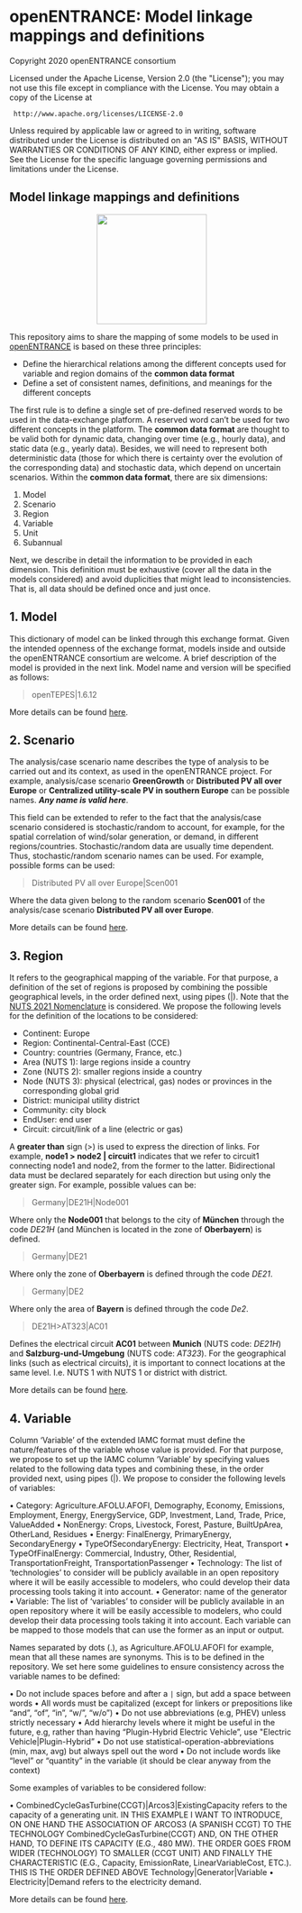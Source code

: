 # openENTRANCE: Model linkage mappings and definitions

Copyright 2020 openENTRANCE consortium

   Licensed under the Apache License, Version 2.0 (the "License");
   you may not use this file except in compliance with the License.
   You may obtain a copy of the License at

     http://www.apache.org/licenses/LICENSE-2.0

   Unless required by applicable law or agreed to in writing, software
   distributed under the License is distributed on an "AS IS" BASIS,
   WITHOUT WARRANTIES OR CONDITIONS OF ANY KIND, either express or implied.
   See the License for the specific language governing permissions and
   limitations under the License.

## Model linkage mappings and definitions

<p align="center">
  <img width="195" height="195" src="https://github.com/openENTRANCE/model-linkage/blob/master/assets/Models.png">
</p>

This repository aims to share the mapping of some models to be used in [openENTRANCE](https://openentrance.eu/) is based on these three principles:

* Define the hierarchical relations among the different concepts used for variable and region domains of the **common data format**
* Define a set of consistent names, definitions, and meanings for the different concepts

The first rule is to define a single set of pre-defined reserved words to be used in the data-exchange platform. A reserved word can’t be used for two different concepts in the platform.
The **common data format** are thought to be valid both for dynamic data, changing over time (e.g., hourly data), and static data (e.g., yearly data). Besides, we will need to represent both deterministic data (those for which there is certainty over the evolution of the corresponding data) and stochastic data, which depend on uncertain scenarios.
Within the **common data format**, there are six dimensions:

1.	Model
2.	Scenario
3.	Region
4.	Variable
5.	Unit
6.	Subannual

Next, we describe in detail the information to be provided in each dimension. This definition must be exhaustive (cover all the data in the models considered) and avoid duplicities that might lead to inconsistencies. That is, all data should be defined once and just once.

## 1. Model
This dictionary of model can be linked through this exchange format. Given the intended openness of the exchange format, models inside and outside the openENTRANCE consortium are welcome. A brief description of the model is provided in the next link. Model name and version will be specified as follows:

> openTEPES|1.6.12

More details can be found [here](Model/README.md).


## 2. Scenario
The analysis/case scenario name describes the type of analysis to be carried out and its context, as used in the openENTRANCE project. For example, analysis/case scenario **GreenGrowth** or **Distributed PV all over Europe** or **Centralized utility-scale PV in southern Europe** can be possible names. ***Any name is valid here***.

This field can be extended to refer to the fact that the analysis/case scenario considered is stochastic/random to account, for example, for the spatial correlation of wind/solar generation, or demand, in different regions/countries. Stochastic/random data are usually time dependent.
Thus, stochastic/random scenario names can be used. For example, possible forms can be used:

> Distributed PV all over Europe|Scen001

Where the data given belong to the random scenario **Scen001** of the analysis/case scenario **Distributed PV all over Europe**.


More details can be found [here](Scenario/README.md).


## 3. Region
It refers to the geographical mapping of the variable. For that purpose, a definition of the set of regions is proposed by combining the possible geographical levels, in the order defined next, using pipes (|). Note that the [NUTS 2021 Nomenclature](https://ec.europa.eu/eurostat/web/nuts/background) is considered.
We propose the following levels for the definition of the locations to be considered:

* Continent: Europe
* Region: Continental-Central-East (CCE)
* Country: countries (Germany, France, etc.)
* Area (NUTS 1): large regions inside a country
* Zone (NUTS 2): smaller regions inside a country
* Node (NUTS 3): physical (electrical, gas) nodes or provinces in the corresponding global grid
* District: municipal utility district
* Community: city block
* EndUser: end user
* Circuit: circuit/link of a line (electric or gas)

A **greater than** sign (>) is used to express the direction of links. For example, **node1 > node2 | circuit1** indicates that we refer to circuit1 connecting node1 and node2, from the former to the latter. Bidirectional data must be declared separately for each direction but using only the greater sign.
For example, possible values can be:

>	Germany|DE21H|Node001

Where only the **Node001** that belongs to the city of **München** through the code *DE21H* (and München is located in the zone of **Oberbayern**) is defined.

>	Germany|DE21

Where only the zone of **Oberbayern** is defined through the code *DE21*.

>	Germany|DE2

Where only the area of **Bayern** is defined through the code *De2*.
<!--
>	CCE|DE

Where only the country is defined

>	CCE

Where only the region is defined -->

>	DE21H>AT323|AC01

Defines the electrical circuit **AC01** between **Munich** (NUTS code: *DE21H*) and **Salzburg-und-Umgebung** (NUTS code: *AT323*).
For the geographical links (such as electrical circuits), it is important to connect locations at the same level. I.e. NUTS 1 with NUTS 1 or district with district.



More details can be found [here](Region/README.md).

## 4. Variable

Column ‘Variable’ of the extended IAMC format must define the nature/features of the variable whose value is provided. For that purpose, we propose to set up the IAMC column ‘Variable’ by specifying values related to the following data types and combining these, in the order provided next, using pipes (|).
We propose to consider the following levels of variables:

•	Category: Agriculture.AFOLU.AFOFI, Demography, Economy, Emissions, Employment, Energy, EnergyService, GDP, Investment, Land, Trade, Price, ValueAdded
•	NonEnergy: Crops, Livestock, Forest, Pasture, BuiltUpArea, OtherLand, Residues
•	Energy: FinalEnergy, PrimaryEnergy, SecondaryEnergy
•	TypeOfSecondaryEnergy: Electricity, Heat, Transport
•	TypeOfFinalEnergy: Commercial, Industry, Other, Residential, TransportationFreight, TransportationPassenger
•	Technology: The list of ‘technologies’ to consider will be publicly available in an open repository where it will be easily accessible to modelers, who could develop their data processing tools taking it into account.
•	Generator: name of the generator
•	Variable: The list of ‘variables’ to consider will be publicly available in an open repository where it will be easily accessible to modelers, who could develop their data processing tools taking it into account. Each variable can be mapped to those models that can use the former as an input or output.

Names separated by dots (.), as Agriculture.AFOLU.AFOFI for example, mean that all these names are synonyms. This is to be defined in the repository.
We set here some guidelines to ensure consistency across the variable names to be defined:

•	Do not include spaces before and after a `|` sign, but add a space between words
•	All words must be capitalized (except for linkers or prepositions like “and”, “of”, “in”, “w/”, “w/o”)
•	Do not use abbreviations (e.g, PHEV) unless strictly necessary
•	Add hierarchy levels where it might be useful in the future, e.g, rather than having “Plugin-Hybrid Electric Vehicle”, use "Electric Vehicle|Plugin-Hybrid”
•	Do not use statistical-operation-abbreviations (min, max, avg) but always spell out the word
•	Do not include words like “level” or “quantity” in the variable (it should be clear anyway from the context)

Some examples of variables to be considered follow:

•	CombinedCycleGasTurbine(CCGT)|Arcos3|ExistingCapacity refers to the capacity of a generating unit.
IN THIS EXAMPLE I WANT TO INTRODUCE, ON ONE HAND THE ASSOCIATION OF ARCOS3 (A SPANISH CCGT) TO THE TECHNOLOGY CombinedCycleGasTurbine(CCGT) AND, ON THE OTHER HAND, TO DEFINE ITS CAPACITY (E.G., 480 MW).
THE ORDER GOES FROM WIDER (TECHNOLOGY) TO SMALLER (CCGT UNIT) AND FINALLY THE CHARACTERISTIC (E.G., Capacity, EmissionRate, LinearVariableCost, ETC.). THIS IS THE ORDER DEFINED ABOVE Technology|Generator|Variable
•	Electricity|Demand refers to the electricity demand.



More details can be found [here](Variable/README.md).
